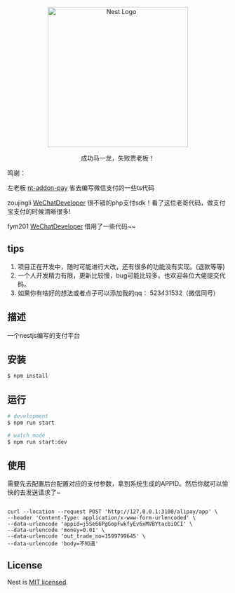 <p align="center">
  <a href="http://nestjs.com/" target="blank"><img src="https://nestjs.com/img/logo_text.svg" width="320" alt="Nest Logo" /></a>
</p>
  
  <p align="center">成功马一龙，失败贾老板！</p>
  <p align="left">
    鸣谢：
  </p>
  <p>左老板 <a href="https://github.com/notadd/nt-addon-pay" target="blank">nt-addon-pay</a> 省去编写微信支付的一些ts代码</p>
  <p>zoujingli <a href="https://github.com/zoujingli/WeChatDeveloper" target="blank">WeChatDeveloper</a> 很不错的php支付sdk！看了这位老哥代码，做支付宝支付的时候清晰很多!</p>
  <p>fym201 <a href="https://github.com/fym201/alipay-node-sdk" target="blank">WeChatDeveloper</a> 借用了一些代码~~</p>
  
## tips 

1. 项目正在开发中，随时可能进行大改，还有很多的功能没有实现。(退款等等)
2. 一个人开发精力有限，更新比较慢，bug可能比较多。也欢迎各位大佬提交代码。
3. 如果你有啥好的想法或者点子可以添加我的qq： 523431532（微信同号）


## 描述

一个nestjs编写的支付平台

## 安装

```bash
$ npm install
```

## 运行

```bash
# development
$ npm run start

# watch mode
$ npm run start:dev

```

## 使用

需要先去配置后台配置对应的支付参数，拿到系统生成的APPID。然后你就可以愉快的去发送请求了~

```

curl --location --request POST 'http://127.0.0.1:3100/alipay/app' \
--header 'Content-Type: application/x-www-form-urlencoded' \
--data-urlencode 'appid=j5Se66PgGopFwkfyEv6xMVBYtacbiOCI' \
--data-urlencode 'money=0.01' \
--data-urlencode 'out_trade_no=1599799645' \
--data-urlencode 'body=不知道'

```


## License

  Nest is [MIT licensed](LICENSE).



